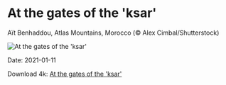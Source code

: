 # At the gates of the 'ksar'

Aït Benhaddou, Atlas Mountains, Morocco (© Alex Cimbal/Shutterstock)

![At the gates of the 'ksar'](https://bing.com/th?id=OHR.Yunkai_EN-US4654823026_UHD.jpg&rf=LaDigue_UHD.jpg&pid=hp&w=1024&h=576)

Date: 2021-01-11

Download 4k: [At the gates of the 'ksar'](https://bing.com/th?id=OHR.Yunkai_EN-US4654823026_UHD.jpg&rf=LaDigue_UHD.jpg&pid=hp&w=3840&h=2160)

